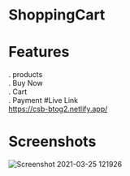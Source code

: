 # ShoppingCart
# Features
. products<br>
. Buy Now <br>
. Cart <br>
. Payment
#Live Link <br>
https://csb-btog2.netlify.app/
# Screenshots <br>
![Screenshot 2021-03-25 121926](https://user-images.githubusercontent.com/70049584/112430611-64a96080-8d64-11eb-8bf6-4c5086bc25d3.png)

